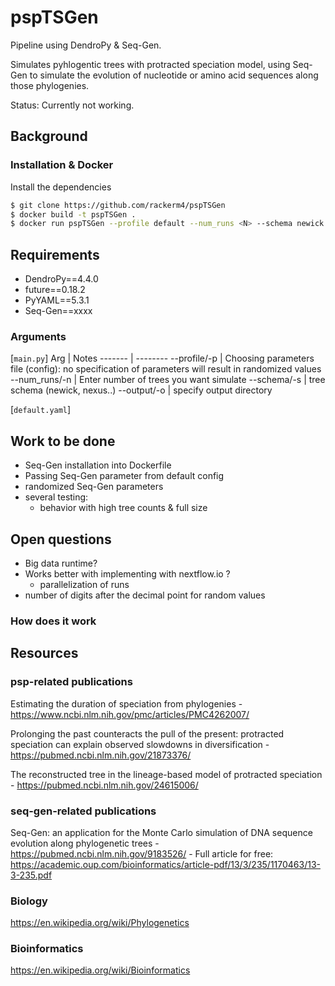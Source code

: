 # pspTSGen
Pipeline using DendroPy & Seq-Gen.

Simulates pyhlogentic trees with protracted speciation model, using Seq-Gen to simulate the evolution of nucleotide or amino acid sequences along those phylogenies.

Status: Currently not working.

## Background


### Installation & Docker

Install the dependencies

```sh
$ git clone https://github.com/rackerm4/pspTSGen
$ docker build -t pspTSGen .
$ docker run pspTSGen --profile default --num_runs <N> --schema newick --output data
```
## Requirements

* DendroPy==4.4.0
* future==0.18.2
* PyYAML==5.3.1
* Seq-Gen==xxxx

### Arguments
[`main.py`]
Arg | Notes
------- | --------
--profile/-p    | Choosing parameters file (config): no specification of parameters will result in randomized values
--num_runs/-n   | Enter number of trees you want simulate
--schema/-s | tree schema (newick, nexus..)
--output/-o | specify output directory

[`default.yaml`]

## Work to be done
- Seq-Gen installation into Dockerfile
- Passing Seq-Gen parameter from default config
- randomized Seq-Gen parameters
- several testing:
    - behavior with high tree counts & full size

## Open questions
- Big data runtime?
- Works better with implementing with nextflow.io ?
    - parallelization of runs
- number of digits after the decimal point for random values

### How does it work

## Resources
### psp-related publications
Estimating the duration of speciation from phylogenies  - https://www.ncbi.nlm.nih.gov/pmc/articles/PMC4262007/

Prolonging the past counteracts the pull of the present: protracted speciation can explain observed slowdowns in diversification - https://pubmed.ncbi.nlm.nih.gov/21873376/

The reconstructed tree in the lineage-based model of protracted speciation - https://pubmed.ncbi.nlm.nih.gov/24615006/

### seq-gen-related publications
Seq-Gen: an application for the Monte Carlo simulation of DNA sequence evolution along phylogenetic trees - https://pubmed.ncbi.nlm.nih.gov/9183526/
    - Full article for free: https://academic.oup.com/bioinformatics/article-pdf/13/3/235/1170463/13-3-235.pdf﻿
### Biology
https://en.wikipedia.org/wiki/Phylogenetics

### Bioinformatics
https://en.wikipedia.org/wiki/Bioinformatics


